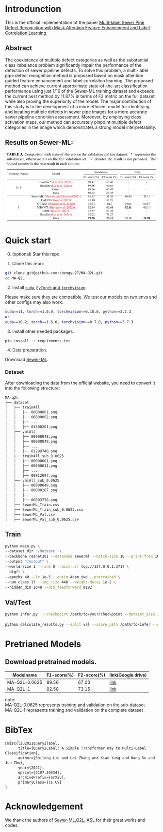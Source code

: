 
# Introdunction
This is the official implementation of the paper [Multi-label Sewer Pipe Defect Recognition with Mask Attention Feature Enhancement and Label Correlation Learning](https://arxiv.org/abs/2107.10834).
## Abstract

The coexistence of multiple defect categories as well as the substantial class imbalance problem significantly impair the performance of the detection of sewer pipeline defects. To solve this problem, a multi-label pipe defect recognition method is proposed based on mask attention guided feature enhancement and label correlation learning. The proposed method can achieve current approximate state-of-the-art classification performance using just 1/16 of the Sewer-ML training dataset and exceeds the current best method by 11.87\% in terms of F2 metric on the full dataset, while also proving the superiority of the model. The major contribution of this study is to the development of a more efficient model for identifying and locating multiple defects in sewer pipe images for a more accurate sewer pipeline condition assessment. Moreover, by employing class activation maps, our method can accurately pinpoint multiple defect categories in the image which demonstrates a strong model interpretability.

## Results on Sewer-ML:
![fig](images/Table3.png)


# Quick start
0. (optional) Star this repo. 

1. Clone this repo:
```sh
git clone git@github.com:shengyu27/MA-Q2L.git
cd MA-Q2L
```

2. Install [```cuda```](https://developer.nvidia.com/cuda-downloads), [```PyTorch``` and ```torchvision```](https://pytorch.org/).

Please make sure they are compatible.
We test our models on two envs and other configs may also work:
```sh
cuda==11, torch==1.9.0, torchvision==0.10.0, python==3.7.3
or
cuda==10.2, torch==1.6.0, torchvision==0.7.0, python==3.7.3
```

3. Install other needed packages.
```sh
pip install -r requirments.txt
```

4. Data preparation.

Download [Sewer-ML](http://vap.aau.dk/sewer-ml).
### Dataset

After downloading the data from the official website, you need to convert it into the following structure:
```
MA-q2l
├── dataset
│   ├── trainAll
│   │   ├── 00000001.png
│   │   ├── 00000002.png
│   │   ├── ...
│   │   ├── 01300201.png
│   ├── valAll
│   │   ├── 00000048.png
│   │   ├── 00000049.png
│   │   ├── ...
│   │   ├── 01299740.png
│   ├── trainAll_sub_0.0625
│   │   ├── 00000001.png
│   │   ├── 00000011.png
│   │   ├── ...
│   │   ├── 00812097.png
│   ├── valAll_sub_0.0625
│   │   ├── 00000048.png
│   │   ├── 00000207.png
│   │   ├── ...
│   │   ├── 00803778.png
│   ├── SewerML_Train.csv
│   ├── SewerML_Train_sub_0.0625.csv
│   ├── SewerML_Val.csv
│   ├── SewerML_Val_sub_0.0625.csv
```
## Train
```sh
python main.py \
--dataset_dir '/dataset' \
--backbone resnet101 --dataname sewerml --batch-size 16 --print-freq 100 \
--output "/output" \
--world-size 1 --rank 0 --dist-url tcp://127.0.0.1:3717 \
--dtgfl \
--epochs 40 --lr 1e-5 --optim Adam_twd --pretrained \
--num_class 17 --img_size 448 --weight-decay 1e-2 \
--hidden_dim 2048 --dim_feedforward 8192 

```

## Val/Test
```sh
python infer.py  --checkpoint /path/to/your/checkpoint --dataset_size 1 --dataset_dir /dataset --output /dir/to/ouput

python calculate_results.py --split val --score_path /path/to/infer --gt_path /path/to/datset --val_csv_name name
```

# Pretrianed Models
## Download pretrained models.
| Modelname     | F1-score(%) | F2-score(%) | link(Google drive)  | 
|---------------|-------------|-------------| ---- | 
| MA-Q2L-0.0625 | 89.56       | 67.03       |[link](https://drive.google.com/file/d/1ngPdoqRUhFajnQY3iMyBJDWWN9kPL9Fo/view?usp=drive_link) |
| MA-Q2L-1      | 92.58       | 73.15       | [link](https://drive.google.com/file/d/1m9fR1XLqUFATIs14bA9gXwcEsAp03KB6/view?usp=drive_link) 


note: \
MA-Q2L-0.0625 represents training and validation on the sub-dataset  \
MA-Q2L-1 represents training and validation on the complete dataset




# BibTex
```
@misc{liu2021query2label,
      title={Query2Label: A Simple Transformer Way to Multi-Label Classification}, 
      author={Shilong Liu and Lei Zhang and Xiao Yang and Hang Su and Jun Zhu},
      year={2021},
      eprint={2107.10834},
      archivePrefix={arXiv},
      primaryClass={cs.CV}
}
```

# Acknowledgement
We thank the authors of [Sewer-ML](https://vap.aau.dk/sewer-ml/),[Q2L](https://github.com/SlongLiu/query2labels), [ASL](https://github.com/Alibaba-MIIL/ASL) for their great works and codes.
